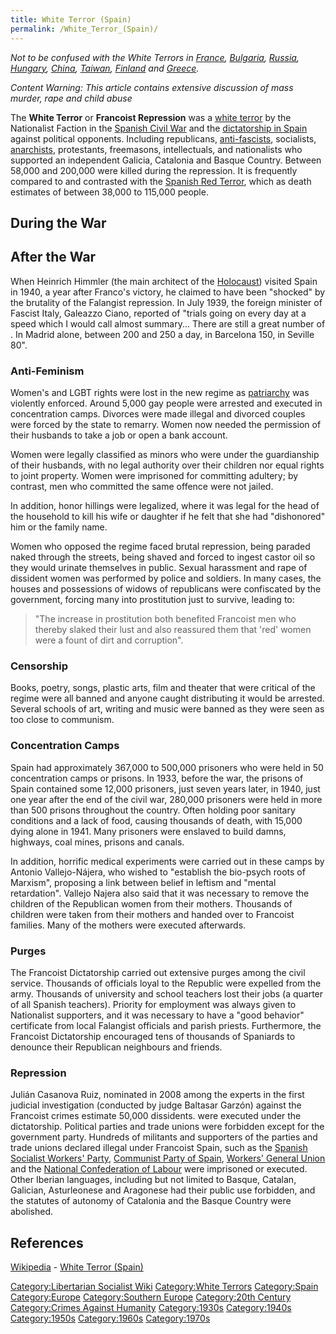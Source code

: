 ```yaml
---
title: White Terror (Spain)
permalink: /White_Terror_(Spain)/
---
```


*Not to be confused with the White Terrors in
[France](White_Terror_(France).md "wikilink"),
[Bulgaria](White_Terror_(Bulgaria).md "wikilink"),
[Russia](White_Terror_(Russia).md "wikilink"),
[Hungary](White_Terror_(Hungary).md "wikilink"),
[China](White_Terror_(China).md "wikilink"),
[Taiwan](White_Terror_(Taiwan).md "wikilink"),
[Finland](White_Terror_(Finland).md "wikilink") and
[Greece](White_Terror_(Greece).md "wikilink").*

*Content Warning: This article contains extensive discussion of mass
murder, rape and child abuse*

The **White Terror** or **Francoist Repression** was a [white
terror](White_Terror.md "wikilink") by the Nationalist Faction in the
[Spanish Civil War](Spanish_Civil_War.md "wikilink") and the [dictatorship
in Spain](Franco_Dictatorship.md "wikilink") against political opponents.
Including republicans, [anti-fascists](Anti-Fascism.md "wikilink"),
socialists, [anarchists](Anarchism.md "wikilink"), protestants, freemasons,
intellectuals, and nationalists who supported an independent Galicia,
Catalonia and Basque Country. Between 58,000 and 200,000 were killed
during the repression. It is frequently compared to and contrasted with
the [Spanish Red Terror](Red_Terror_(Spain).md "wikilink"), which as death
estimates of between 38,000 to 115,000 people.

## During the War

## After the War

When Heinrich Himmler (the main architect of the
[Holocaust](Holocaust.md "wikilink")) visited Spain in 1940, a year after
Franco's victory, he claimed to have been "shocked" by the brutality of
the Falangist repression. In July 1939, the foreign minister of Fascist
Italy, Galeazzo Ciano, reported of "trials going on every day at a speed
which I would call almost summary... There are still a great number of .
In Madrid alone, between 200 and 250 a day, in Barcelona 150, in Seville
80".

### Anti-Feminism

Women's and LGBT rights were lost in the new regime as
[patriarchy](patriarchy.md "wikilink") was violently enforced. Around 5,000
gay people were arrested and executed in concentration camps. Divorces
were made illegal and divorced couples were forced by the state to
remarry. Women now needed the permission of their husbands to take a job
or open a bank account.

Women were legally classified as minors who were under the guardianship
of their husbands, with no legal authority over their children nor equal
rights to joint property. Women were imprisoned for committing adultery;
by contrast, men who committed the same offence were not jailed.

In addition, honor hillings were legalized, where it was legal for the
head of the household to kill his wife or daughter if he felt that she
had "dishonored" him or the family name.

Women who opposed the regime faced brutal repression, being paraded
naked through the streets, being shaved and forced to ingest castor oil
so they would urinate themselves in public. Sexual harassment and rape
of dissident women was performed by police and soldiers. In many cases,
the houses and possessions of widows of republicans were confiscated by
the government, forcing many into prostitution just to survive, leading
to:

> "The increase in prostitution both benefited Francoist men who thereby
> slaked their lust and also reassured them that 'red' women were a
> fount of dirt and corruption".

### Censorship

Books, poetry, songs, plastic arts, film and theater that were critical
of the regime were all banned and anyone caught distributing it would be
arrested. Several schools of art, writing and music were banned as they
were seen as too close to communism.

### Concentration Camps

Spain had approximately 367,000 to 500,000 prisoners who were held in 50
concentration camps or prisons. In 1933, before the war, the prisons of
Spain contained some 12,000 prisoners, just seven years later, in 1940,
just one year after the end of the civil war, 280,000 prisoners were
held in more than 500 prisons throughout the country. Often holding poor
sanitary conditions and a lack of food, causing thousands of death, with
15,000 dying alone in 1941. Many prisoners were enslaved to build damns,
highways, coal mines, prisons and canals.

In addition, horrific medical experiments were carried out in these
camps by Antonio Vallejo-Nájera, who wished to "establish the bio-psych
roots of Marxism", proposing a link between belief in leftism and
"mental retardation". Vallejo Najera also said that it was necessary to
remove the children of the Republican women from their mothers.
Thousands of children were taken from their mothers and handed over to
Francoist families. Many of the mothers were executed afterwards.

### Purges

The Francoist Dictatorship carried out extensive purges among the civil
service. Thousands of officials loyal to the Republic were expelled from
the army. Thousands of university and school teachers lost their jobs (a
quarter of all Spanish teachers). Priority for employment was always
given to Nationalist supporters, and it was necessary to have a "good
behavior" certificate from local Falangist officials and parish priests.
Furthermore, the Francoist Dictatorship encouraged tens of thousands of
Spaniards to denounce their Republican neighbours and friends.

### Repression

Julián Casanova Ruiz, nominated in 2008 among the experts in the first
judicial investigation (conducted by judge Baltasar Garzón) against the
Francoist crimes estimate 50,000 dissidents. were executed under the
dictatorship. Political parties and trade unions were forbidden except
for the government party. Hundreds of militants and supporters of the
parties and trade unions declared illegal under Francoist Spain, such as
the [Spanish Socialist Workers'
Party](Spanish_Socialist_Workers'_Party.md "wikilink"), [Communist Party of
Spain](Communist_Party_of_Spain.md "wikilink"), [Workers' General
Union](Workers'_General_Union_(Spain).md "wikilink") and the [National
Confederation of
Labour](National_Confederation_of_Labour_(Spain).md "wikilink") were
imprisoned or executed. Other Iberian languages, including but not
limited to Basque, Catalan, Galician, Asturleonese and Aragonese had
their public use forbidden, and the statutes of autonomy of Catalonia
and the Basque Country were abolished.

## References

[Wikipedia](Wikipedia.md "wikilink") - [White Terror
(Spain)](https://en.wikipedia.org/wiki/White_Terror_(Spain))

[Category:Libertarian Socialist
Wiki](Category:Libertarian_Socialist_Wiki.md "wikilink") [Category:White
Terrors](Category:White_Terrors.md "wikilink")
[Category:Spain](Category:Spain.md "wikilink")
[Category:Europe](Category:Europe.md "wikilink") [Category:Southern
Europe](Category:Southern_Europe.md "wikilink") [Category:20th
Century](Category:20th_Century.md "wikilink") [Category:Crimes Against
Humanity](Category:Crimes_Against_Humanity.md "wikilink")
[Category:1930s](Category:1930s.md "wikilink")
[Category:1940s](Category:1940s.md "wikilink")
[Category:1950s](Category:1950s.md "wikilink")
[Category:1960s](Category:1960s.md "wikilink")
[Category:1970s](Category:1970s.md "wikilink")
